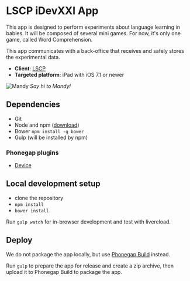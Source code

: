 # LSCP iDevXXI App

This app is designed to perform experiments about language learning in babies. It will be composed of several mini games. For now, it's only one game, called Word Comprehension.

This app communicates with a back-office that receives and safely stores the experimental data.

* **Client**: [LSCP](http://www.lscp.net)
* **Targeted platform**: iPad with iOS 7.1 or newer

![Mandy](http://idevxxi.acristia.org/assets/mandy-hello-b3c05f337045d53c2c709f49598bcf43.png) *Say hi to Mandy!*

## Dependencies

* Git
* Node and npm ([download](http://nodejs.org/download/))
* Bower `npm install -g bower`
* Gulp (will be installed by npm)

### Phonegap plugins

* [Device](https://build.phonegap.com/plugins/628)

## Local development setup

* clone the repository
* `npm install`
* `bower install`

Run `gulp watch` for in-browser development and test with livereload.

## Deploy

We do not package the app locally, but use [Phonegap Build](http://build.phonegap.com) instead.

Run `gulp` to prepare the app for release and create a zip archive, then upload it to Phonegap Build to package the app.